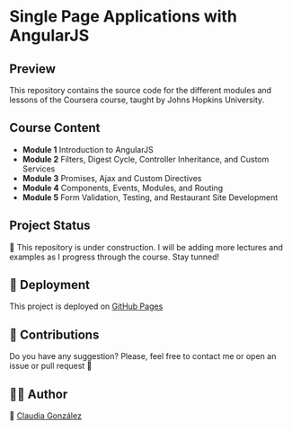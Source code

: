 # Single Page Applications with AngularJS

## Preview
This repository contains the source code for the different modules and lessons of the Coursera course, taught by Johns Hopkins University.

## Course Content
- **Module 1** Introduction to AngularJS
- **Module 2** Filters, Digest Cycle, Controller Inheritance, and Custom Services
- **Module 3** Promises, Ajax and Custom Directives
- **Module 4** Components, Events, Modules, and Routing
- **Module 5** Form Validation, Testing, and Restaurant Site Development

## Project Status
🚧 This repository is under construction. I will be adding more lectures and examples as I progress through the course. Stay tunned! 

## :rocket: Deployment

This project is deployed on [GitHub Pages](https://claudiaglez.github.io/SPAWithAngularJS/)

## :open_hands: Contributions

Do you have any suggestion? Please, feel free to contact me or open an issue or pull request :star_struck:

 ## 👩‍💻 Author

:orange_heart: [Claudia González](https://www.linkedin.com/in/claudiaglezgarcia/)
